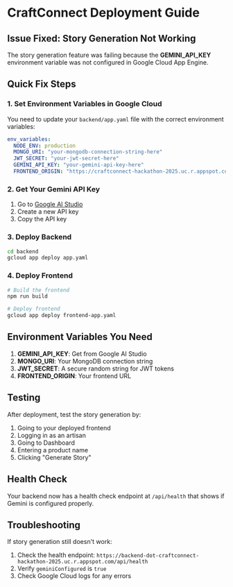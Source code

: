 # CraftConnect Deployment Guide

## Issue Fixed: Story Generation Not Working

The story generation feature was failing because the **GEMINI_API_KEY** environment variable was not configured in Google Cloud App Engine.

## Quick Fix Steps

### 1. Set Environment Variables in Google Cloud

You need to update your `backend/app.yaml` file with the correct environment variables:

```yaml
env_variables:
  NODE_ENV: production
  MONGO_URI: "your-mongodb-connection-string-here"
  JWT_SECRET: "your-jwt-secret-here"
  GEMINI_API_KEY: "your-gemini-api-key-here"
  FRONTEND_ORIGIN: "https://craftconnect-hackathon-2025.uc.r.appspot.com"
```

### 2. Get Your Gemini API Key

1. Go to [Google AI Studio](https://makersuite.google.com/app/apikey)
2. Create a new API key
3. Copy the API key

### 3. Deploy Backend

```bash
cd backend
gcloud app deploy app.yaml
```

### 4. Deploy Frontend

```bash
# Build the frontend
npm run build

# Deploy frontend
gcloud app deploy frontend-app.yaml
```

## Environment Variables You Need

1. **GEMINI_API_KEY**: Get from Google AI Studio
2. **MONGO_URI**: Your MongoDB connection string
3. **JWT_SECRET**: A secure random string for JWT tokens
4. **FRONTEND_ORIGIN**: Your frontend URL

## Testing

After deployment, test the story generation by:
1. Going to your deployed frontend
2. Logging in as an artisan
3. Going to Dashboard
4. Entering a product name
5. Clicking "Generate Story"

## Health Check

Your backend now has a health check endpoint at `/api/health` that shows if Gemini is configured properly.

## Troubleshooting

If story generation still doesn't work:
1. Check the health endpoint: `https://backend-dot-craftconnect-hackathon-2025.uc.r.appspot.com/api/health`
2. Verify `geminiConfigured` is `true`
3. Check Google Cloud logs for any errors
